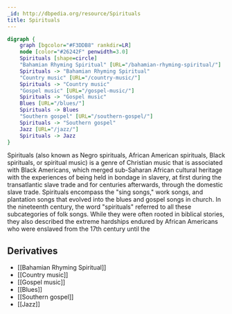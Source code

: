 ```yaml
---
_id: http://dbpedia.org/resource/Spirituals
title: Spirituals
---
```


```dot
digraph {
	graph [bgcolor="#F3DDB8" rankdir=LR]
	node [color="#26242F" penwidth=3.0]
	Spirituals [shape=circle]
	"Bahamian Rhyming Spiritual" [URL="/bahamian-rhyming-spiritual/"]
	Spirituals -> "Bahamian Rhyming Spiritual"
	"Country music" [URL="/country-music/"]
	Spirituals -> "Country music"
	"Gospel music" [URL="/gospel-music/"]
	Spirituals -> "Gospel music"
	Blues [URL="/blues/"]
	Spirituals -> Blues
	"Southern gospel" [URL="/southern-gospel/"]
	Spirituals -> "Southern gospel"
	Jazz [URL="/jazz/"]
	Spirituals -> Jazz
}
```

Spirituals (also known as Negro spirituals, African American spirituals, Black spirituals, or spiritual music) is a genre of Christian music that is associated with Black Americans, which merged sub-Saharan African cultural heritage with the experiences of being held in bondage in slavery, at first during the transatlantic slave trade and for centuries afterwards, through the domestic slave trade. Spirituals encompass the "sing songs," work songs, and plantation songs that evolved into the blues and gospel songs in church. In the nineteenth century, the word "spirituals" referred to all these subcategories of folk songs. While they were often rooted in biblical stories, they also described the extreme hardships endured by African Americans who were enslaved from the 17th century until the

## Derivatives

- [[Bahamian Rhyming Spiritual]]
- [[Country music]]
- [[Gospel music]]
- [[Blues]]
- [[Southern gospel]]
- [[Jazz]]
